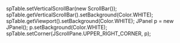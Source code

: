 spTable.setVerticalScrollBar(new ScrollBar());
        spTable.getVerticalScrollBar().setBackground(Color.WHITE);
        spTable.getViewport().setBackground(Color.WHITE);
        JPanel p = new JPanel();
        p.setBackground(Color.WHITE);
        spTable.setCorner(JScrollPane.UPPER_RIGHT_CORNER, p);
